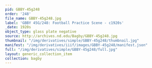 ```yaml
---
pid: GBBY-45g248
order: '248'
file_name: GBBY-45g248.jpg
label: 'GBBY 45G/248: Football Practice Scene - c1920s'
_date: 1920s
object_type: glass plate negative
source: http://archives.nd.edu/Bagby/GBBY-45g248.jpg
thumbnail: "/img/derivatives/simple/GBBY-45g248/thumbnail.jpg"
manifest: "/img/derivatives/iiif/images/GBBY-45g248/manifest.json"
full: "/img/derivatives/simple/GBBY-45g248/full.jpg"
layout: generic_collection_item
collection: bagby
---
```

